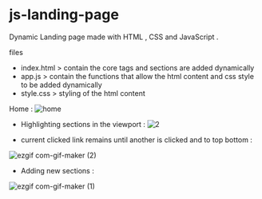 # js-landing-page
Dynamic Landing page made with HTML , CSS and JavaScript .


files
- index.html > contain the core tags and sections are added dynamically
- app.js > contain the functions that allow the html content and css style to be added dynamically 
- style.css > styling of the html content



Home :
![home](https://user-images.githubusercontent.com/67116029/118413904-ed2be980-b6a1-11eb-9dd1-0068d4a1dd2a.png)

- Highlighting sections in the viewport :
![2](https://user-images.githubusercontent.com/67116029/118412804-4d1f9180-b69c-11eb-986d-9de8a0bbe6aa.PNG)

- current clicked link remains until another is clicked and to top bottom :

![ezgif com-gif-maker (2)](https://user-images.githubusercontent.com/67116029/118414397-9bd12980-b6a4-11eb-92af-44e687c3ecc8.gif)



- Adding new sections :

![ezgif com-gif-maker (1)](https://user-images.githubusercontent.com/67116029/118414215-9c1cf500-b6a3-11eb-83e2-2280c8ea5bde.gif)

